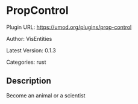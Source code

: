 # PropControl

Plugin URL: https://umod.org/plugins/prop-control

Author: VisEntities

Latest Version: 0.1.3

Categories: rust

## Description

Become an animal or a scientist
